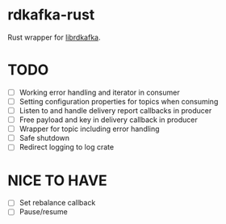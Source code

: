 # rdkafka-rust

Rust wrapper for [librdkafka](https://github.com/edenhill/librdkafka).

# TODO

* [ ] Working error handling and iterator in consumer
* [ ] Setting configuration properties for topics when consuming
* [ ] Listen to and handle delivery report callbacks in producer
* [ ] Free payload and key in delivery callback in producer
* [ ] Wrapper for topic including error handling
* [ ] Safe shutdown
* [ ] Redirect logging to log crate

# NICE TO HAVE

* [ ] Set rebalance callback
* [ ] Pause/resume

